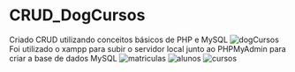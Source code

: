 # CRUD_DogCursos
Criado CRUD utilizando conceitos básicos de PHP e MySQL
![dogCursos](https://user-images.githubusercontent.com/62340631/137737928-6350dee1-bd16-404a-bdf6-c727d6ba07b4.png)
Foi utilizado o xampp para subir o servidor local junto ao PHPMyAdmin para criar a base de dados MySQL
![matriculas](https://user-images.githubusercontent.com/62340631/137738802-c2eca6a2-2df1-489c-9299-29b5923dcd1e.png)
![alunos](https://user-images.githubusercontent.com/62340631/137738869-c5cfc846-387c-4d56-b736-1c0419fa55be.png)
![cursos](https://user-images.githubusercontent.com/62340631/137738903-f32e1397-38e2-41e6-8d31-5bc6b4fa779d.png)


